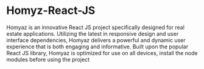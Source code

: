 # Homyz-React-JS
Homyaz is an innovative React JS project specifically designed for real estate applications. Utilizing the latest in responsive design and user interface dependencies, Homyaz delivers a powerful and dynamic user experience that is both engaging and informative.  Built upon the popular React JS library, Homyaz is optimized for use on all devices, 
  install the node modules before using the project
